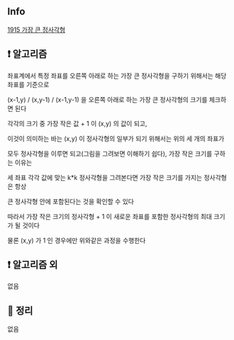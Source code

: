 ## Info

<a href="https://www.acmicpc.net/problem/1915" rel="nofollow">1915 가장 큰 정사각형</a>


## ❗ 알고리즘

좌표계에서 특정 좌표를 오른쪽 아래로 하는 가장 큰 정사각형을 구하기 위해서는 해당 좌표를 기준으로

(x-1,y) / (x,y-1) / (x-1,y-1) 을 오른쪽 아래로 하는 가장 큰 정사각형의 크기를 체크하면 된다

각각의 크기 중 가장 작은 값 + 1 이 (x,y) 의 값이 되고,

이것이 의미하는 바는 (x,y) 이 정사각형의 일부가 되기 위해서는 위의 세 개의 좌표가

모두 정사각형을 이루면 되고(그림을 그려보면 이해하기 쉽다), 가장 작은 크기를 구하는 이유는

세 좌표 각각 값에 맞는 k*k 정사각형을 그려본다면 가장 작은 크기를 가지는 정사각형은 항상

큰 정사각형 안에 포함된다는 것을 확인할 수 있다

따라서 가장 작은 크기의 정사각형 + 1 이 새로운 좌표를 포함한 정사각형의 최대 크기가 될 것이다

물론 (x,y) 가 1 인 경우에만 위와같은 과정을 수행한다


## ❗ 알고리즘 외

없음

## 🙂 정리

없음